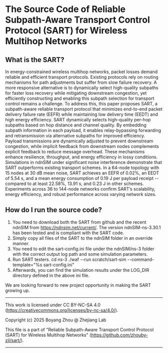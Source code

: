 # The Source Code of Reliable Subpath-Aware Transport Control Protocol (SART) for Wireless Multihop Networks

## What is the SART?
In energy-constrained wireless multihop networks, packet losses demand reliable and efficient transport protocols. Existing protocols rely on routing mechanisms for path adjustments but suffer from slow failure recovery. A more responsive alternative is to dynamically select high-quality subpaths for faster loss recovery while mitigating downstream congestion, yet efficiently constructing and enabling this subpath selection for transport control remains a challenge. To address this, this paper proposes SART, a subpath-aware reliable transport protocol that minimizes end-to-end packet delivery failure rate (EEFR) while maintaining low delivery time (EEDT) and high energy efficiency. SART dynamically selects high-quality per-hop subpaths based on hop distance and channel quality. By embedding subpath information in each payload, it enables relay-bypassing forwarding and retransmission via alternative subpaths for improved efficiency. Payload transmissions are dynamically adjusted to prevent downstream congestion, while implicit feedback from downstream nodes complements explicit feedback to reduce message overhead. These mechanisms enhance resilience, throughput, and energy efficiency in lossy conditions. Simulations in ndnSIM under significant noise interference demonstrate that SART outperforms existing transport schemes. In a 64-node topology with 15 nodes at 30 dB mean noise, SART achieves an EEFR of 0.02\%, an EEDT of 5.54 s, and a mean energy consumption of 0.19 J per payload receipt -- compared to at least 22.58%, 13.91 s, and 0.23 J in other schemes. Experiments across 36 to 144-node networks confirm SART’s scalability, energy efficiency, and robust performance across varying network sizes.

## How do I run the source code?
1. You need to download both the SART from github and the recent ndnSIM from https://ndnsim.net/current/. The version ndnSIM-ns-3.30.1 has been tested and is compliant with the SART code.
2. Simply copy all files of the SART to the ndnSIM folder in an override manner. 
3. You need to edit the sart-config.ini file under the ndnSIM/ns-3 folder with the correct output log path and some simulation parameters. 
4. Run SART testers. 
cd ns-3
./waf --run scratch/sart-sim --command-template="%s sart-config.ini"
5. Afterwards, you can find the simulation results under the LOG_DIR directory defined in the above ini file.
 
We are looking forward to new project opportunity in making the SART growing up. 

 *********************************************************************************
This work is licensed under CC BY-NC-SA 4.0
(https://creativecommons.org/licenses/by-nc-sa/4.0/).

Copyright (c) 2025 Boyang Zhou @ Zhejiang Lab

This file is a part of "Reliable Subpath-Aware Transport Control Protocol (SART) for Wireless Multihop Networks"
(https://github.com/zhouby-zjl/sart/).

 **********************************************************************************
